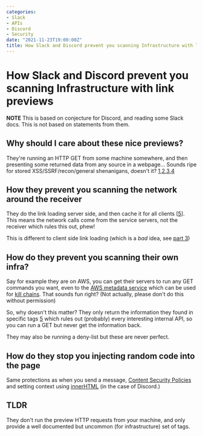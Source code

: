 ```yaml
---
categories:
- Slack
- APIs
- Discord
- Security
date: "2021-11-23T19:00:00Z"
title: How Slack and Discord prevent you scanning Infrastructure with link previews
---
```

# How Slack and Discord prevent you scanning Infrastructure with link previews


**NOTE**
This is based on conjecture for Discord, and reading some Slack docs. This is not based on statements from them.


## Why should I care about these nice previews?
They're running an HTTP GET from some machine somewhere, and then presenting some returned data from any source in a webpage... Sounds ripe for stored XSS/SSRF/recon/general shenanigans, doesn't it? [1](https://elbs.medium.com/1-000-ssrf-in-slack-7737935d3884),[2](https://hackerone.com/reports/381129
),[3](https://hackerone.com/reports/61312
),[4](https://gitlab.com/gitlab-org/gitlab/-/issues/28487)

## How they prevent you scanning the network around the receiver

They do the link loading server side, and then cache it for all clients [[5](https://api.slack.com/robots#link-expanding)]. This means the network calls come from the service servers, not the receiver which rules this out, phew!

This is different to client side link loading (which is a *bad* idea, see [part 3](https://www.perimeterx.com/tech-blog/2020/whatsapp-fs-read-vuln-disclosure/))

## How do they prevent you scanning their own infra?
Say for example they are on AWS, you can get their servers to run any GET commands you want, even to the [AWS metadata service](https://docs.aws.amazon.com/AWSEC2/latest/UserGuide/ec2-instance-metadata.html) which can be used for [kill chains](https://www.shellntel.com/blog/2019/8/27/aws-metadata-endpoint-how-to-not-get-pwned-like-capital-one). That sounds fun right? (Not actually, please don't do this without permission)

So, why doesn't this matter? They only return the information they found in specific tags [5](https://api.slack.com/robots#link-expanding) which rules out (probably) every interesting internal API, so you can run a GET but never get the information back.

They may also be running a deny-list but these are never perfect.

## How do they stop you injecting random code into the page
Same protections as when you send a message, [Content Security Policies](https://developer.mozilla.org/en-US/docs/Web/HTTP/CSP) and setting context using [innerHTML](https://developer.mozilla.org/en-US/docs/Web/API/Element/innerHTML#security_considerations) (in the case of Discord.)

## TLDR
They don't run the preview HTTP requests from your machine, and only provide a well documented but uncommon (for infrastructure) set of tags.

